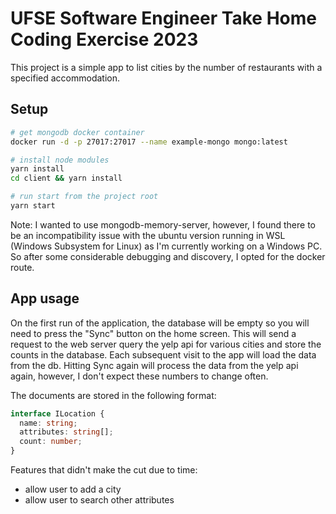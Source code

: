 # UFSE Software Engineer Take Home Coding Exercise 2023

This project is a simple app to list cities by the number of restaurants with a specified accommodation.

## Setup

```bash
# get mongodb docker container
docker run -d -p 27017:27017 --name example-mongo mongo:latest

# install node modules
yarn install
cd client && yarn install

# run start from the project root
yarn start
```

Note: I wanted to use mongodb-memory-server, however, I found there to be an incompatibility issue with the ubuntu version running in WSL (Windows Subsystem for Linux) as I'm currently working on a Windows PC.  So after some considerable debugging and discovery, I opted for the docker route.

## App usage

On the first run of the application, the database will be empty so you will need to press the "Sync" button on the home screen.  This will send a request to the web server query the yelp api for various cities and store the counts in the database.  Each subsequent visit to the app will load the data from the db.  Hitting Sync again will process the data from the yelp api again, however, I don't expect these numbers to change often.

The documents are stored in the following format:
```TypeScript
interface ILocation {
  name: string;
  attributes: string[];
  count: number;
}
```

Features that didn't make the cut due to time:

* allow user to add a city
* allow user to search other attributes